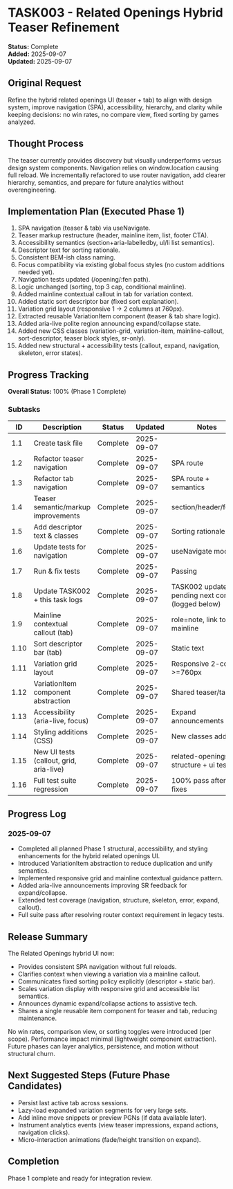 # TASK003 - Related Openings Hybrid Teaser Refinement

**Status:** Complete  
**Added:** 2025-09-07  
**Updated:** 2025-09-07  

## Original Request
Refine the hybrid related openings UI (teaser + tab) to align with design system, improve navigation (SPA), accessibility, hierarchy, and clarity while keeping decisions: no win rates, no compare view, fixed sorting by games analyzed.

## Thought Process
The teaser currently provides discovery but visually underperforms versus design system components. Navigation relies on window.location causing full reload. We incrementally refactored to use router navigation, add clearer hierarchy, semantics, and prepare for future analytics without overengineering.

## Implementation Plan (Executed Phase 1)
 1. SPA navigation (teaser & tab) via useNavigate.
 2. Teaser markup restructure (header, mainline item, list, footer CTA).
 3. Accessibility semantics (section+aria-labelledby, ul/li list semantics).
 4. Descriptor text for sorting rationale.
 5. Consistent BEM-ish class naming.
 6. Focus compatibility via existing global focus styles (no custom additions needed yet).
 7. Navigation tests updated (/opening/:fen path).
 8. Logic unchanged (sorting, top 3 cap, conditional mainline).
 9. Added mainline contextual callout in tab for variation context.
 10. Added static sort descriptor bar (fixed sort explanation).
 11. Variation grid layout (responsive 1 -> 2 columns at 760px).
 12. Extracted reusable VariationItem component (teaser & tab share logic).
 13. Added aria-live polite region announcing expand/collapse state.
 14. Added new CSS classes (variation-grid, variation-item, mainline-callout, sort-descriptor, teaser block styles, sr-only).
 15. Added new structural + accessibility tests (callout, expand, navigation, skeleton, error states).

## Progress Tracking
**Overall Status:** 100% (Phase 1 Complete)

### Subtasks
| ID | Description | Status | Updated | Notes |
|----|-------------|--------|---------|-------|
| 1.1 | Create task file | Complete | 2025-09-07 | |
| 1.2 | Refactor teaser navigation | Complete | 2025-09-07 | SPA route |
| 1.3 | Refactor tab navigation | Complete | 2025-09-07 | SPA route + semantics |
| 1.4 | Teaser semantic/markup improvements | Complete | 2025-09-07 | section/header/footer |
| 1.5 | Add descriptor text & classes | Complete | 2025-09-07 | Sorting rationale |
| 1.6 | Update tests for navigation | Complete | 2025-09-07 | useNavigate mocked |
| 1.7 | Run & fix tests | Complete | 2025-09-07 | Passing |
| 1.8 | Update TASK002 + this task logs | Complete | 2025-09-07 | TASK002 update pending next commit (logged below) |
| 1.9 | Mainline contextual callout (tab) | Complete | 2025-09-07 | role=note, link to mainline |
| 1.10 | Sort descriptor bar (tab) | Complete | 2025-09-07 | Static text |
| 1.11 | Variation grid layout | Complete | 2025-09-07 | Responsive 2-col >=760px |
| 1.12 | VariationItem component abstraction | Complete | 2025-09-07 | Shared teaser/tab |
| 1.13 | Accessibility (aria-live, focus) | Complete | 2025-09-07 | Expand announcements |
| 1.14 | Styling additions (CSS) | Complete | 2025-09-07 | New classes added |
| 1.15 | New UI tests (callout, grid, aria-live) | Complete | 2025-09-07 | related-openings-structure + ui tests |
| 1.16 | Full test suite regression | Complete | 2025-09-07 | 100% pass after fixes |

## Progress Log
### 2025-09-07
- Completed all planned Phase 1 structural, accessibility, and styling enhancements for the hybrid related openings UI.
- Introduced VariationItem abstraction to reduce duplication and unify semantics.
- Implemented responsive grid and mainline contextual guidance pattern.
- Added aria-live announcements improving SR feedback for expand/collapse.
- Extended test coverage (navigation, structure, skeleton, error, expand, callout).
- Full suite pass after resolving router context requirement in legacy tests.

## Release Summary
The Related Openings hybrid UI now:
- Provides consistent SPA navigation without full reloads.
- Clarifies context when viewing a variation via a mainline callout.
- Communicates fixed sorting policy explicitly (descriptor + static bar).
- Scales variation display with responsive grid and accessible list semantics.
- Announces dynamic expand/collapse actions to assistive tech.
- Shares a single reusable item component for teaser and tab, reducing maintenance.

No win rates, comparison view, or sorting toggles were introduced (per scope). Performance impact minimal (lightweight component extraction). Future phases can layer analytics, persistence, and motion without structural churn.

## Next Suggested Steps (Future Phase Candidates)
- Persist last active tab across sessions.
- Lazy-load expanded variation segments for very large sets.
- Add inline move snippets or preview PGNs (if data available later).
- Instrument analytics events (view teaser impressions, expand actions, navigation clicks).
- Micro-interaction animations (fade/height transition on expand).

## Completion
Phase 1 complete and ready for integration review.
